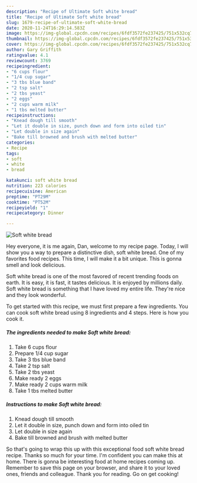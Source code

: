 ```yaml
---
description: "Recipe of Ultimate Soft white bread"
title: "Recipe of Ultimate Soft white bread"
slug: 1679-recipe-of-ultimate-soft-white-bread
date: 2020-11-24T16:29:14.583Z
image: https://img-global.cpcdn.com/recipes/6fdf3572fe237425/751x532cq70/soft-white-bread-recipe-main-photo.jpg
thumbnail: https://img-global.cpcdn.com/recipes/6fdf3572fe237425/751x532cq70/soft-white-bread-recipe-main-photo.jpg
cover: https://img-global.cpcdn.com/recipes/6fdf3572fe237425/751x532cq70/soft-white-bread-recipe-main-photo.jpg
author: Gary Griffith
ratingvalue: 4.1
reviewcount: 3769
recipeingredient:
- "6 cups flour"
- "1/4 cup sugar"
- "3 tbs blue band"
- "2 tsp salt"
- "2 tbs yeast"
- "2 eggs"
- "2 cups warm milk"
- "1 tbs melted butter"
recipeinstructions:
- "Knead dough till smooth"
- "Let it double in size, punch down and form into oiled tin"
- "Let double in size again"
- "Bake till browned and brush with melted butter"
categories:
- Recipe
tags:
- soft
- white
- bread

katakunci: soft white bread 
nutrition: 223 calories
recipecuisine: American
preptime: "PT29M"
cooktime: "PT52M"
recipeyield: "1"
recipecategory: Dinner

---
```



![Soft white bread](https://img-global.cpcdn.com/recipes/6fdf3572fe237425/751x532cq70/soft-white-bread-recipe-main-photo.jpg)

Hey everyone, it is me again, Dan, welcome to my recipe page. Today, I will show you a way to prepare a distinctive dish, soft white bread. One of my favorites food recipes. This time, I will make it a bit unique. This is gonna smell and look delicious.

Soft white bread is one of the most favored of recent trending foods on earth. It is easy, it is fast, it tastes delicious. It is enjoyed by millions daily. Soft white bread is something that I have loved my entire life. They're nice and they look wonderful.




To get started with this recipe, we must first prepare a few ingredients. You can cook soft white bread using 8 ingredients and 4 steps. Here is how you cook it.

<!--inarticleads1-->

##### The ingredients needed to make Soft white bread:

1. Take 6 cups flour
1. Prepare 1/4 cup sugar
1. Take 3 tbs blue band
1. Take 2 tsp salt
1. Take 2 tbs yeast
1. Make ready 2 eggs
1. Make ready 2 cups warm milk
1. Take 1 tbs melted butter




<!--inarticleads2-->

##### Instructions to make Soft white bread:

1. Knead dough till smooth
1. Let it double in size, punch down and form into oiled tin
1. Let double in size again
1. Bake till browned and brush with melted butter




So that's going to wrap this up with this exceptional food soft white bread recipe. Thanks so much for your time. I'm confident you can make this at home. There is gonna be interesting food at home recipes coming up. Remember to save this page on your browser, and share it to your loved ones, friends and colleague. Thank you for reading. Go on get cooking!
